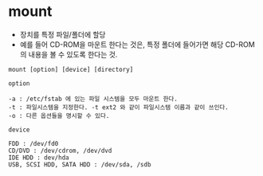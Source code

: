 # mount

- 장치를 특정 파일/폴더에 할당
- 예를 들어 CD-ROM을 마운트 한다는 것은, 특정 폴더에 들어가면 해당 CD-ROM의 내용을 볼 수 있도록 한다는 것.
````
mount [option] [device] [directory]
````

````
option

-a : /etc/fstab 에 있는 파일 시스템을 모두 마운트 한다.
-t : 파일시스템을 지정한다. -t ext2 와 같이 파일시스템 이름과 같이 쓰인다.
-o : 다른 옵션들을 명시할 수 있다.
````
````
device

FDD : /dev/fd0
CD/DVD : /dev/cdrom, /dev/dvd
IDE HDD : dev/hda
USB, SCSI HDD, SATA HDD : /dev/sda, /sdb
````